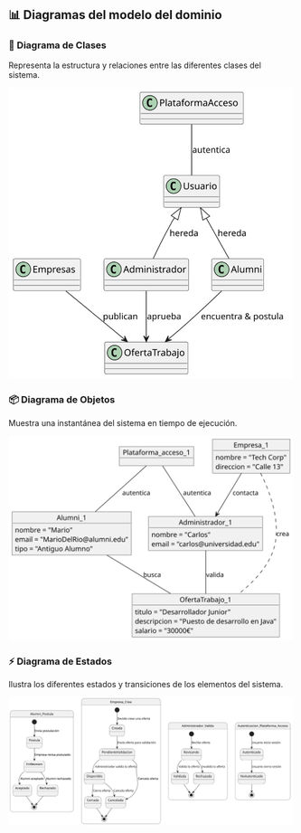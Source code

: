 ## 📊 Diagramas del modelo del dominio

### 🔄 Diagrama de Clases
Representa la estructura y relaciones entre las diferentes clases del sistema.

![Diagrama Clases](svg/diagramaClases.svg)

### 📦 Diagrama de Objetos
Muestra una instantánea del sistema en tiempo de ejecución.

![Diagrama Objetos](svg/diagramaObjetos.svg)

### ⚡ Diagrama de Estados
Ilustra los diferentes estados y transiciones de los elementos del sistema.

![Diagrama Estados](svg/diagramaEstados.svg)